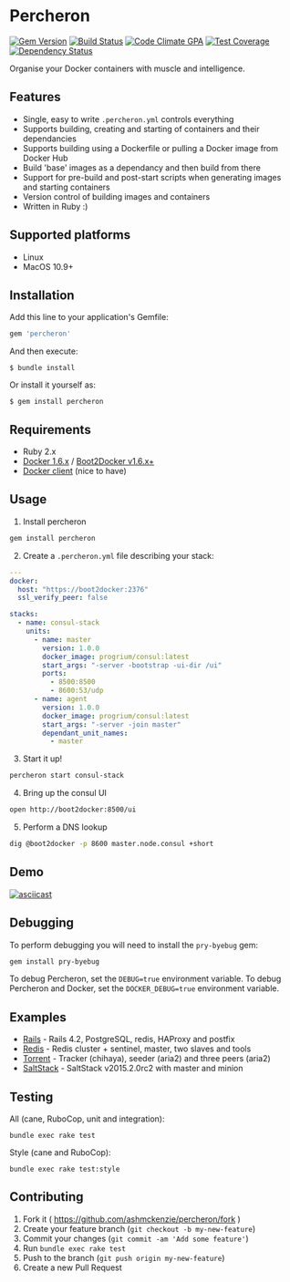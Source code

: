 # Percheron

[![Gem Version](https://badge.fury.io/rb/percheron.svg)](http://badge.fury.io/rb/percheron)
[![Build Status](https://travis-ci.org/ashmckenzie/percheron.svg?branch=master)](https://travis-ci.org/ashmckenzie/percheron)
[![Code Climate GPA](https://codeclimate.com/github/ashmckenzie/percheron/badges/gpa.svg)](https://codeclimate.com/github/ashmckenzie/percheron)
[![Test Coverage](https://codeclimate.com/github/ashmckenzie/percheron/badges/coverage.svg)](https://codeclimate.com/github/ashmckenzie/percheron)
[![Dependency Status](https://gemnasium.com/ashmckenzie/percheron.svg)](https://gemnasium.com/ashmckenzie/percheron)

Organise your Docker containers with muscle and intelligence.

## Features

* Single, easy to write `.percheron.yml` controls everything
* Supports building, creating and starting of containers and their dependancies
* Supports building using a Dockerfile or pulling a Docker image from Docker Hub
* Build 'base' images as a dependancy and then build from there
* Support for pre-build and post-start scripts when generating images and starting containers
* Version control of building images and containers
* Written in Ruby :)

## Supported platforms

* Linux
* MacOS 10.9+

## Installation

Add this line to your application's Gemfile:

```ruby
gem 'percheron'
```

And then execute:

```shell
$ bundle install
```

Or install it yourself as:

```shell
$ gem install percheron
```

## Requirements

* Ruby 2.x
* [Docker 1.6.x](https://docs.docker.com/installation/) / [Boot2Docker v1.6.x+](https://docs.docker.com/installation)
* [Docker client](https://docs.docker.com/installation) (nice to have)

## Usage

1) Install percheron

```bash
gem install percheron
```

2) Create a `.percheron.yml` file describing your stack:

```yaml
---
docker:
  host: "https://boot2docker:2376"
  ssl_verify_peer: false

stacks:
  - name: consul-stack
    units:
      - name: master
        version: 1.0.0
        docker_image: progrium/consul:latest
        start_args: "-server -bootstrap -ui-dir /ui"
        ports:
          - 8500:8500
          - 8600:53/udp
      - name: agent
        version: 1.0.0
        docker_image: progrium/consul:latest
        start_args: "-server -join master"
        dependant_unit_names:
          - master
```

3) Start it up!

```bash
percheron start consul-stack
```

4) Bring up the consul UI

```bash
open http://boot2docker:8500/ui
```

5) Perform a DNS lookup

```bash
dig @boot2docker -p 8600 master.node.consul +short
```

## Demo

[![asciicast](https://asciinema.org/a/19216.png)](https://asciinema.org/a/19216)

## Debugging

To perform debugging you will need to install the `pry-byebug` gem:

```bash
gem install pry-byebug
```

To debug Percheron, set the `DEBUG=true` environment variable.  To debug Percheron and Docker, set the `DOCKER_DEBUG=true` environment variable.

## Examples

* [Rails](https://github.com/ashmckenzie/percheron-rails#quickstart) - Rails 4.2, PostgreSQL, redis, HAProxy and postfix
* [Redis](https://github.com/ashmckenzie/percheron-redis#quickstart) - Redis cluster + sentinel, master, two slaves and tools
* [Torrent](https://github.com/ashmckenzie/percheron-torrent#quickstart) - Tracker (chihaya), seeder (aria2) and three peers (aria2)
* [SaltStack](https://github.com/ashmckenzie/percheron-saltstack#quickstart) - SaltStack v2015.2.0rc2 with master and minion

## Testing

All (cane, RuboCop, unit and integration):

```shell
bundle exec rake test
```

Style (cane and RuboCop):

```shell
bundle exec rake test:style
```

## Contributing

1. Fork it ( https://github.com/ashmckenzie/percheron/fork )
2. Create your feature branch (`git checkout -b my-new-feature`)
3. Commit your changes (`git commit -am 'Add some feature'`)
4. Run `bundle exec rake test`
5. Push to the branch (`git push origin my-new-feature`)
6. Create a new Pull Request
